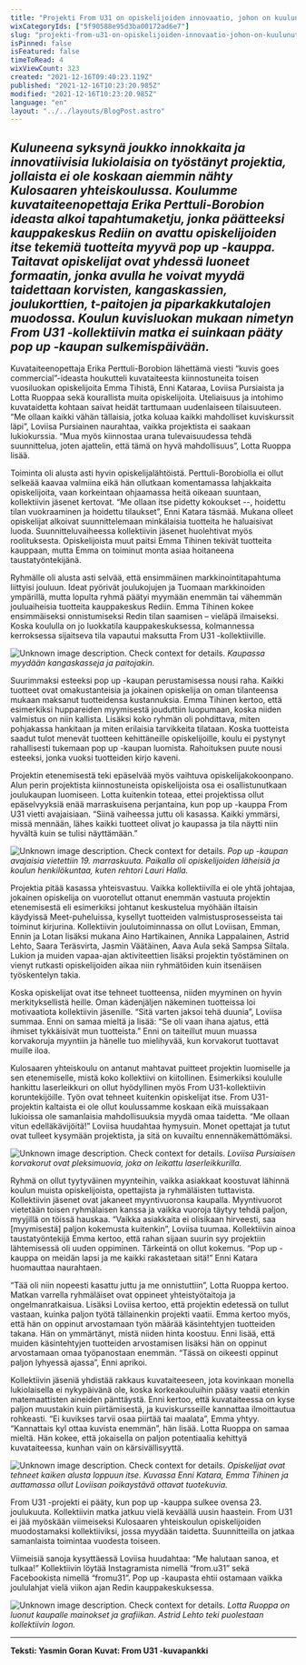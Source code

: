 ```yaml
---
title: "Projekti From U31 on opiskelijoiden innovaatio, johon on kuulunut taidetta ja paljon oppimista"
wixCategoryIds: ["5f90588e95d3ba00172ad6e7"]
slug: "projekti-from-u31-on-opiskelijoiden-innovaatio-johon-on-kuulunut-taidetta-ja-paljon-oppimista"
isPinned: false
isFeatured: false
timeToRead: 4
wixViewCount: 323
created: "2021-12-16T09:40:23.119Z"
published: "2021-12-16T10:23:20.985Z"
modified: "2021-12-16T10:23:20.985Z"
language: "en"
layout: "../../layouts/BlogPost.astro"
---
```


*Kuluneena syksynä joukko innokkaita ja innovatiivisia lukiolaisia on työstänyt projektia, jollaista ei ole koskaan aiemmin nähty Kulosaaren yhteiskoulussa. Koulumme kuvataiteenopettaja Erika Perttuli-Borobion ideasta alkoi tapahtumaketju, jonka päätteeksi kauppakeskus Rediin on avattu opiskelijoiden itse tekemiä tuotteita myyvä pop up -kauppa. Taitavat opiskelijat ovat yhdessä luoneet formaatin, jonka avulla he voivat myydä taidettaan korvisten, kangaskassien, joulukorttien, t-paitojen ja piparkakkutalojen muodossa. Koulun kuvisluokan mukaan nimetyn From U31 -kollektiivin matka ei suinkaan pääty pop up -kaupan sulkemispäivään.*
---


Kuvataiteenopettaja Erika Perttuli-Borobion lähettämä viesti “kuvis goes commercial”-ideasta houkutteli kuvataiteesta kiinnostuneita toisen vuosiluokan opiskelijoita Emma Tihistä, Enni Kataraa, Loviisa Pursiaista ja Lotta Ruoppaa sekä kourallista muita opiskelijoita. Uteliaisuus ja intohimo kuvataidetta kohtaan saivat heidät tarttumaan uudenlaiseen tilaisuuteen. “Me ollaan kaikki vähän tällaisia, jotka koluaa kaikki mahdolliset kuviskurssit läpi”, Loviisa Pursiainen naurahtaa, vaikka projektista ei saakaan lukiokurssia. “Mua myös kiinnostaa urana tulevaisuudessa tehdä suunnittelua, joten ajattelin, että tämä on hyvä mahdollisuus”, Lotta Ruoppa lisää. 

Toiminta oli alusta asti hyvin opiskelijalähtöistä. Perttuli-Borobiolla ei ollut selkeää kaavaa valmiina eikä hän ollutkaan komentamassa lahjakkaita opiskelijoita, vaan korkeintaan ohjaamassa heitä oikeaan suuntaan, kollektiivin jäsenet kertovat. “Me ollaan itse pidetty kokoukset --, hoidettu tilan vuokraaminen ja hoidettu tilaukset”, Enni Katara täsmää. Mukana olleet opiskelijat alkoivat suunnittelemaan minkälaisia tuotteita he haluaisivat luoda. Suunnitteluvaiheessa kollektiivin jäsenet huolehtivat myös roolituksesta. Opiskelijoista muut paitsi Emma Tihinen tekivät tuotteita kauppaan, mutta Emma on toiminut monta asiaa hoitaneena taustatyöntekijänä.

Ryhmälle oli alusta asti selvää, että ensimmäinen markkinointitapahtuma liittyisi jouluun. Ideat pyörivät joulukojujen ja Tuomaan markkinoiden ympärillä, mutta lopulta ryhmä päätyi myymään enemmän tai vähemmän jouluaiheisia tuotteita kauppakeskus Rediin. Emma Tihinen kokee ensimmäiseksi onnistumiseksi Redin tilan saamisen – vieläpä ilmaiseksi. Koska koululla on jo luokkatila kauppakeskuksessa, kolmannessa kerroksessa sijaitseva tila vapautui maksutta From U31 -kollektiiville. 


![Unknown image description. Check context for details.](https://static.wixstatic.com/media/abd5f5_77c79718cdf34a38b1e930c62355d889~mv2.jpg) <!-- Original name: yasmin_fromu31_kassijapaita.jpg -->
*Kaupassa myydään kangaskasseja ja paitojakin.*


Suurimmaksi esteeksi pop up -kaupan perustamisessa nousi raha. Kaikki tuotteet ovat omakustanteisia ja jokainen opiskelija on oman tilanteensa mukaan maksanut tuotteidensa kustannuksia. Emma Tihinen kertoo, että esimerkiksi huppareiden myymisestä jouduttiin luopumaan, koska niiden valmistus on niin kallista. Lisäksi koko ryhmän oli pohdittava, miten pohjakassa hankitaan ja miten erilaisia tarvikkeita tilataan. Koska tuotteista saadut tulot menevät tuotteen kehittäneille opiskelijoille, koulu ei pystynyt rahallisesti tukemaan pop up -kaupan luomista. Rahoituksen puute nousi esteeksi, jonka vuoksi tuotteiden kirjo kaveni. 

Projektin etenemisestä teki epäselvää myös vaihtuva opiskelijakokoonpano. Alun perin projektista kiinnostuneista opiskelijoista osa ei osallistunutkaan joulukaupan luomiseen. Lotta kuitenkin toteaa, ettei projektissa ollut epäselvyyksiä enää marraskuisena perjantaina, kun pop up -kauppa From U31 vietti avajaisiaan. “Siinä vaiheessa juttu oli kasassa. Kaikki ymmärsi, missä mennään, lähes kaikki tuotteet olivat jo kaupassa ja tila näytti niin hyvältä kuin se tulisi näyttämään.” 


![Unknown image description. Check context for details.](https://static.wixstatic.com/media/abd5f5_1c4979f7d9d548fcb0aadbaa96d6faab~mv2.jpg) <!-- Original name: yasmin_fromu31_avajaiset.jpg -->
*Pop up -kaupan avajaisia vietettiin 19. marraskuuta. Paikalla oli opiskelijoiden läheisiä ja koulun henkilökuntaa, kuten rehtori Lauri Halla.*


Projektia pitää kasassa yhteisvastuu. Vaikka kollektiivilla ei ole yhtä johtajaa, jokainen opiskelija on vuorotellut ottanut enemmän vastuuta projektin etenemisestä eli esimerkiksi johtanut keskustelua myöhään iltaisin käydyissä Meet-puheluissa, kysellyt tuotteiden valmistusprosesseista tai toiminut kirjurina. Kollektiivin joulutoiminnassa on ollut Loviisan, Emman, Ennin ja Lotan lisäksi mukana Aino Hartikainen, Annika Lappalainen, Astrid Lehto, Saara Teräsvirta, Jasmin Väätäinen, Aava Aula sekä Sampsa Siltala. Lukion ja muiden vapaa-ajan aktiviteettien lisäksi projektin työstäminen on vienyt rutkasti opiskelijoiden aikaa niin ryhmätöiden kuin itsenäisen työskentelyn takia.

Koska opiskelijat ovat itse tehneet tuotteensa, niiden myyminen on hyvin merkityksellistä heille. Oman kädenjäljen näkeminen tuotteissa loi motivaatiota kollektiivin jäsenille. “Sitä varten jaksoi tehä duunia”, Loviisa summaa. Enni on samaa mieltä ja lisää: “Se oli vaan ihana ajatus, että ihmiset tykkäisivät mun tuotteista.” Enni on taiteillut muun muassa korvakoruja myyntiin ja hänelle tuo mielihyvää, kun korvakorut tuottavat muille iloa. 

Kulosaaren yhteiskoulu on antanut mahtavat puitteet projektin luomiselle ja sen etenemiselle, mistä koko kollektiivi on kiitollinen. Esimerkiksi koululle hankittu laserleikkuri on ollut hyödyllinen myös From U31-kollektiivin koruntekijöille. Työn ovat tehneet kuitenkin opiskelijat itse. From U31-projektin kaltaista ei ole ollut koulussamme koskaan eikä muissakaan lukioissa ole samanlaisia mahdollisuuksia myydä omaa taidetta. “Me ollaan vitun edelläkävijöitä!” Loviisa huudahtaa hymysuin. Monet opettajat ja tutut ovat tulleet kysymään projektista, ja sitä on kuvailtu ennennäkemättömäksi.  


![Unknown image description. Check context for details.](https://static.wixstatic.com/media/abd5f5_595e668370084b8a9994d54a1c05ceb7~mv2.jpg) <!-- Original name: yasmin_fromu1_laser.jpg -->
*Loviisa Pursiaisen korvakorut ovat pleksimuovia, joka on leikattu laserleikkurilla.*


Ryhmä on ollut tyytyväinen myynteihin, vaikka asiakkaat koostuvat lähinnä koulun muista opiskelijoista, opettajista ja ryhmäläisten tuttavista. Kollektiivin jäsenet ovat jakaneet myyntivuoronsa kaupalla. Myyntivuorot vietetään toisen ryhmälaisen kanssa ja vaikka vuoroja täytyy tehdä paljon, myyjillä on töissä hauskaa. “Vaikka asiakkaita ei olisikaan hirveesti, saa [myymisestä] paljon kokemusta kuitenkin”, Loviisa tuumaa. Kollektiivin ainoa taustatyöntekijä Emma kertoo, että rahan sijaan suurin syy projektiin lähtemisessä oli uuden oppiminen. Tärkeintä on ollut kokemus. “Pop up -kauppa on meidän lapsi ja me kaikki rakastetaan sitä!” Enni Katara huomauttaa naurahtaen. 

“Tää oli niin nopeesti kasattu juttu ja me onnistuttiin”, Lotta Ruoppa kertoo. Matkan varrella ryhmäläiset ovat oppineet yhteistyötaitoja ja ongelmanratkaisua. Lisäksi Loviisa kertoo, että projektin edetessä on tullut vastaan, kuinka paljon työtä tällainenkin projekti vaatii. Emma kertoo myös, että hän on oppinut arvostamaan työn määrää käsintehtyjen tuotteiden takana. Hän on ymmärtänyt, mistä niiden hinta koostuu. Enni lisää, että muiden käsintehtyjen tuotteiden arvostamisen lisäksi hän on oppinut arvostamaan omaa työpanostaan enemmän. “Tässä on oikeesti oppinut paljon lyhyessä ajassa”, Enni aprikoi. 

Kollektiivin jäseniä yhdistää rakkaus kuvataiteeseen, jota kovinkaan monella lukiolaisella ei nykypäivänä ole, koska korkeakouluihin pääsy vaatii etenkin matemaattisten aineiden pänttäystä. Enni kertoo, että kuvataiteessa on kyse paljon muustakin kuin piirtämisestä, ja kuviskursseille kannattaa ilmoittautua rohkeasti. “Ei kuvikses tarvii osaa piirtää tai maalata”, Emma yhtyy. “Kannattais kyl ottaa kuvista enemmän”, hän lisää. Lotta Ruoppa on samaa mieltä. Hän kokee, että jokaisella on paljon potentiaalia kehittyä kuvataiteessa, kunhan vain on kärsivällisyyttä. 


![Unknown image description. Check context for details.](https://static.wixstatic.com/media/abd5f5_8c740d761e3e49b5987f63caa4fee72f~mv2.jpg) <!-- Original name: yasmin_fromu31_yhteistyö.jpg -->
*Opiskelijat ovat tehneet kaiken alusta loppuun itse. Kuvassa Enni Katara, Emma Tihinen ja auttamassa ollut Loviisan poikaystävä ottavat tuotekuvia.*


From U31 -projekti ei pääty, kun pop up -kauppa sulkee ovensa 23. joulukuuta. Kollektiivin matka jatkuu vielä keväällä uusin haastein. From U31 ei jää myöskään viimeiseksi Kulosaaren yhteiskoulun opiskelijoiden muodostamaksi kollektiiviksi, jossa myydään taidetta. Suunnitteilla on jatkaa samanlaista toimintaa vuodesta toiseen.

Viimeisiä sanoja kysyttäessä Loviisa huudahtaa: “Me halutaan sanoa, et tulkaa!” Kollektiivin löytää Instagramista nimellä “from.u31” sekä Facebookista nimellä “fromu31”. Pop up -kaupasta ehtii ostamaan vaikka joululahjat vielä viikon ajan Redin kauppakeskuksessa.


![Unknown image description. Check context for details.](https://static.wixstatic.com/media/abd5f5_ea3e4998534f40f1a893094a71144162~mv2.jpeg) <!-- Original name: yasmin_fromu31_mainos.jpeg -->
*Lotta Ruoppa on luonut kaupalle mainokset ja grafiikan. Astrid Lehto teki puolestaan kollektiivin logon.*

---

**Teksti: Yasmin Goran**
**Kuvat: From U31 -kuvapankki**




